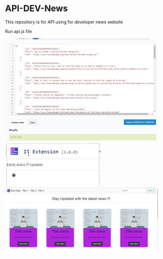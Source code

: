 # API-DEV-News
This repository is for API using for developer news website

Run api.js file

![alt text](https://github.com/shashwat2910/API-DEV-News/blob/main/images/api%20data.jpeg)
<br>
![alt text](https://github.com/shashwat2910/API-DEV-News/blob/main/images/extension.jpeg)
<br>
![alt text](https://github.com/shashwat2910/API-DEV-News/blob/main/images/website.jpeg)
